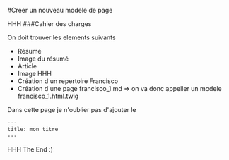 #Creer un nouveau modele de page

HHH
###Cahier des charges

On doit trouver les elements suivants

- Résumé
- Image du résumé
- Article
- Image
HHH
- Création d'un repertoire Francisco 
- Création d'une page francisco_1.md => on va donc appeller un modele francisco_1.html.twig

Dans cette page je n'oublier pas d'ajouter le

```html
---
title: mon titre
---
```

HHH
The End :)
